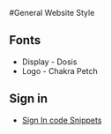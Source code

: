 #General Website Style

## Fonts

- Display - Dosis
- Logo - Chakra Petch

## Sign in

- [Sign In code Snippets](https://developers.google.com/identity/branding-guidelines#:~:text=Google%20logo%20in%20the%20%22Sign,appear%20on%20a%20white%20background.)
